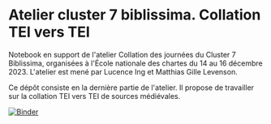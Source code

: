 # Atelier cluster 7 biblissima. Collation TEI vers TEI

Notebook en support de l'atelier Collation des journées du Cluster 7 Biblissima, organisées à l'École nationale des 
chartes du 14 au 16 décembre 2023. L'atelier est mené par Lucence Ing et Matthias Gille Levenson.

Ce dépôt consiste en la dernière partie de l'atelier. Il propose de travailler sur la collation TEI vers TEI de sources
médiévales.


[![Binder](https://mybinder.org/badge_logo.svg)](https://mybinder.org/v2/gh/matgille/atelierCollationTEItoTEI/HEAD)

